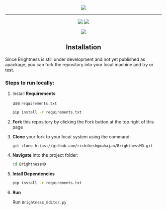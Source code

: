 
<p align='center'><img src="https://github.com/user-attachments/assets/6348622a-71a5-4203-9b18-860f8980647c" /></p>

<hr>

<p align='center'><img src="https://img.shields.io/badge/Python-3776AB?style=flat-square&logo=python&logoColor=white" />         <img src="https://img.shields.io/badge/JSON-F5DE19?style=flat-square&logo=json&logoColor=black" /></p>

<p align='center'><img src="https://github.com/user-attachments/assets/6cb9157a-991d-419e-8cf9-e8fd5c520f0a" /></p>

<h2 align='center'>Installation</h2>
Since Brightness is still under development and not yet published as apackage, you can fork the repository  into your local machine and try or test.
<h3>Steps to run locally:</h3>

1. Install **Requirements**
   
   use `requirements.txt`
   ```bash
   pip install -r requirements.txt
   ```

3. **Fork** this repository by clicking the Fork button at the top right of this page

4. **Clone** your fork to your locat system using the command:
   ```git
   git clone https://github.com/rishikeshgmahajan/BrightnessMD.git
   ```
5. **Navigate** into the project folder:
   ```bash
   cd BrightnessMD
   ```
6. **Intall Dependencies**
   ```bash
   pip install -r requirements.txt
   ```
7. **Run**
   
   Run `Brightness_Editor.py`





